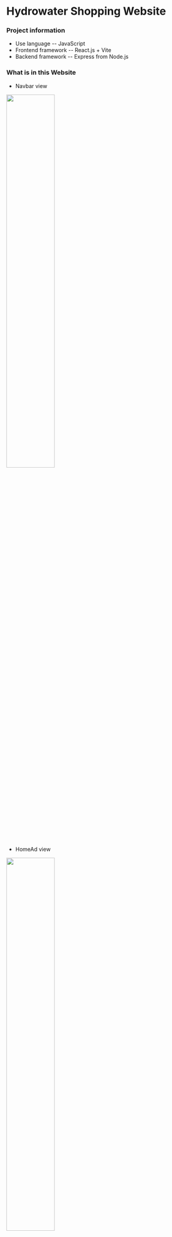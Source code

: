 # Hydrowater Shopping Website

### Project information

* Use language -- JavaScript
* Frontend framework -- React.js + Vite
* Backend framework -- Express from Node.js

### What is in this Website

* Navbar view
<img height="50%" src="https://github.com/user-attachments/assets/f249769c-d1be-4cfd-abff-e344c02bd24e" />

* HomeAd view
<img height="50%" src="https://github.com/user-attachments/assets/1fcc30ae-5283-4b83-8a39-d80cffd8c0de" />